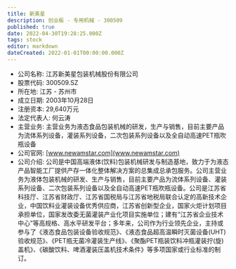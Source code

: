 ```yaml
---
title: 新美星
description: 创业板 - 专用机械 - 300509
published: true
date: 2022-04-30T19:28:25.000Z
tags: stock
editor: markdown
dateCreated: 2022-01-01T00:00:00.000Z
---
```


- 公司名称: 江苏新美星包装机械股份有限公司
- 股票代码: 300509.SZ
- 所在地: 江苏 - 苏州市
- 成立日期: 2003年10月28日
- 注册资本: 29,640万元
- 法定代表人: 何云涛
- 主营业务: 主营业务为液态食品包装机械的研发，生产与销售，目前主要产品为流体系列设备，灌装系列设备，二次包装系列设备以及全自动高速PET瓶吹瓶设备
- 公司官网: [www.newamstar.com](www.newamstar.com)
- 公司介绍: 公司是中国高端液体(饮料)包装机械研发与制造基地，致力于为液态产品智能工厂提供产存一体化整体解决方案的总集成总承包服务。公司主营业务为液体包装机械的研发、生产与销售，目前主要产品为流体系列设备、灌装系列设备、二次包装系列设备以及全自动高速PET瓶吹瓶设备。公司是江苏省科技厅、江苏省财政厅、江苏省国税局与江苏省地税局联合认定的高新技术企业，中国饮料业灌装设备优秀供应商，江苏省创新型企业，国家火炬计划项目承担单位，国家发改委无菌灌装产业化项目实施单位；建有“江苏省企业技术中心”等高规格、高水平研发平台；多年来，公司作为行业领先企业，主持或参与了《液态食品包装设备验收规范》、《液态食品超高温瞬时灭菌设备(UHT)验收规范》、《PET瓶无菌冷灌装生产线》、《聚酯PET瓶装饮料冲瓶灌装拧(旋)盖机》、《碳酸饮料、啤酒灌装压盖机技术条件》等多项国家或行业标准的制订。


